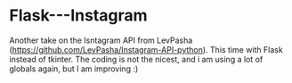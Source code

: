 # Flask---Instagram
Another take on the Isntagram API from LevPasha (https://github.com/LevPasha/Instagram-API-python). This time with Flask instead of tkinter. The coding is not the nicest, and i am using a lot of globals again, but I am improving :) 

